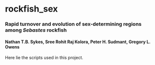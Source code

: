 # rockfish_sex

### Rapid turnover and evolution of sex-determining regions among *Sebastes* rockfish

#### Nathan T.B. Sykes, Sree Rohit Raj Kolora, Peter H. Sudmant, Gregory L. Owens

Here lie the scripts used in this project.
